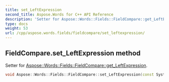 ```yaml
---
title: set_LeftExpression
second_title: Aspose.Words for C++ API Reference
description: 'Setter for Aspose::Words::Fields::FieldCompare::get_LeftExpression.'
type: docs
weight: 53
url: /cpp/aspose.words.fields/fieldcompare/set_leftexpression/
---
```

## FieldCompare.set_LeftExpression method


Setter for [Aspose::Words::Fields::FieldCompare::get_LeftExpression](../get_leftexpression/).

```cpp
void Aspose::Words::Fields::FieldCompare::set_LeftExpression(const System::String &value)
```

